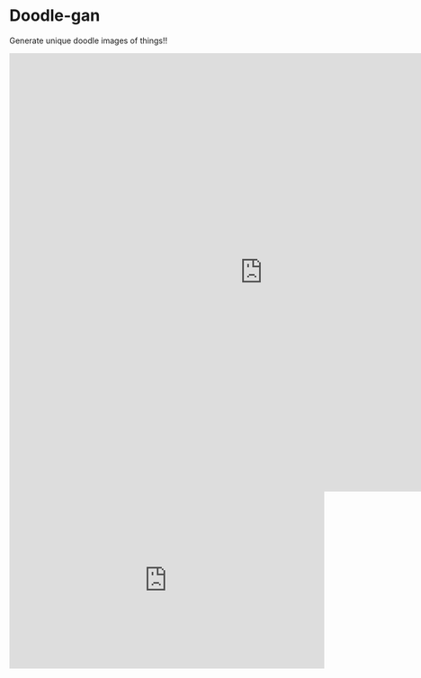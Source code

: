 # Doodle-gan
Generate unique doodle images of things!!
<iframe src="https://github.com/ASH1998/Doodle-gan/blob/master/newframe.html" width="900" height="780" style="border: none;"></iframe>
<iframe width="560" height="315" src="https://www.youtube.com/embed/dHHmUF9gs70" frameborder="0" allowfullscreen></iframe>
